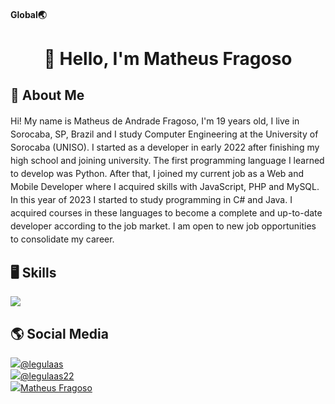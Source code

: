 <h4>Global🌏</h4>
<h1 align="center">👋 Hello, I'm Matheus Fragoso</h1>

<!--
**legulaas/legulaas** is a ✨ _special_ ✨ repository because its `README.md` (this file) appears on your GitHub profile.

Here are some ideas to get you started:

- 🔭 I’m currently working on ...
- 🌱 I’m currently learning ...
- 👯 I’m looking to collaborate on ...
- 🤔 I’m looking for help with ...
- 💬 Ask me about ...
- 📫 How to reach me: ...
- 😄 Pronouns: ...
- ⚡ Fun fact: ...
-->

<h2 align="left"> 💬 About Me </h2>
<p style="line-height: 1.5">
  Hi! My name is Matheus de Andrade Fragoso, I'm 19 years old, I live in Sorocaba, SP, Brazil and  I study Computer Engineering at the University of Sorocaba (UNISO).
  I started as a developer in early 2022 after finishing my high school and joining university. The first programming language I learned to develop was Python. After that, I joined my current job as a Web and Mobile Developer where I acquired skills with JavaScript, PHP and MySQL. 
  In this year of 2023 I started to study programming in C# and Java. I acquired courses in these languages to become a complete and up-to-date developer according to the job market. I am open to new job opportunities to consolidate my career.</p>
  
<h2 align="left">🖥️ Skills </h2>
<p align="left">
  <a>
    <img src="https://skillicons.dev/icons?i=cs,java,py,php,mysql,git,github,html,css,bootstrap,dotnet,discord&perline=6" />
  </a>
</p>

<h2 align="left">🌎 Social Media</h2>
<a href="https://www.instagram.com/legulaas/"><img src="https://skillicons.dev/icons?i=instagram" /><span>@legulaas</span></a><br>
<a href="https://twitter.com/legulaas22"><img src="https://skillicons.dev/icons?i=twitter" /><span>@legulaas22</span></a><br>
<a href="https://www.linkedin.com/in/matheus-fragoso-79876823b/"><img src="https://skillicons.dev/icons?i=linkedin" /><span>Matheus Fragoso</span></a><br>
          
          


